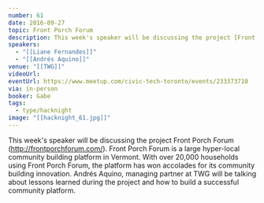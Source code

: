 ```yaml
---
number: 61
date: 2016-09-27
topic: Front Porch Forum
description: This week's speaker will be discussing the project [Front Porch Forum](http://frontporchforum.com/). Front Porch Forum is a large hyper-local community building platform in Vermont. With over 20,000 households using Front Porch Forum, the platform has won accolades for its community building innovation. Andrés Aquino, managing partner at TWG will be talking about lessons learned during the project and how to build a successful community platform.
speakers:
  - "[[Liane Fernandes]]"
  - "[[Andrés Aquino]]"
venue: "[[TWG]]"
videoUrl:
eventUrl: https://www.meetup.com/civic-tech-toronto/events/233373710
via: in-person
booker: Gabe
tags:
  - type/hacknight
image: "[[hacknight_61.jpg]]"
---
```


This week's speaker will be discussing the project Front Porch Forum (http://frontporchforum.com/). Front Porch Forum is a large hyper-local community building platform in Vermont. With over 20,000 households using Front Porch Forum, the platform has won accolades for its community building innovation. Andrés Aquino, managing partner at TWG will be talking about lessons learned during the project and how to build a successful community platform.

